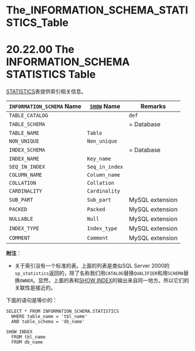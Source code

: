 # The_INFORMATION_SCHEMA_STATISTICS_Table



# 20.22.00 The INFORMATION_SCHEMA STATISTICS Table

[STATISTICS](./20.22.00_The_INFORMATION_SCHEMA_STATISTICS_Table.md)表提供索引相关信息。

<table>
<thead>
<tr>
	<th scope="col"><code class="literal">INFORMATION_SCHEMA</code> Name</th>
	<th scope="col"><a class="link" href="show.html" title="13.7.5. SHOW Syntax"><code class="literal">SHOW</code></a> Name</th>
	<th scope="col">Remarks</th>
</tr>
</thead>

<tbody>
<tr>
	<td scope="row"><code class="literal">TABLE_CATALOG</code></td>
	<td> </td>
	<td><code class="literal">def</code></td>
</tr>

<tr>
	<td scope="row"><code class="literal">TABLE_SCHEMA</code></td>
	<td> </td>
	<td>= Database</td>
</tr>

<tr>
	<td scope="row"><code class="literal">TABLE_NAME</code></td>
	<td><code class="literal">Table</code></td>
	<td> </td>
</tr>

<tr>
	<td scope="row"><code class="literal">NON_UNIQUE</code></td>
	<td><code class="literal">Non_unique</code></td>
	<td> </td>
</tr>

<tr>
	<td scope="row"><code class="literal">INDEX_SCHEMA</code></td>
	<td> </td>
	<td>= Database</td>
</tr>

<tr>
	<td scope="row"><code class="literal">INDEX_NAME</code></td>
	<td><code class="literal">Key_name</code></td>
	<td> </td>
</tr>

<tr>
	<td scope="row"><code class="literal">SEQ_IN_INDEX</code></td>
	<td><code class="literal">Seq_in_index</code></td>
	<td> </td>
</tr>

<tr>
	<td scope="row"><code class="literal">COLUMN_NAME</code></td>
	<td><code class="literal">Column_name</code></td>
	<td> </td>
</tr>

<tr>
	<td scope="row"><code class="literal">COLLATION</code></td>
	<td><code class="literal">Collation</code></td>
	<td> </td>
</tr>

<tr>
	<td scope="row"><code class="literal">CARDINALITY</code></td>
	<td><code class="literal">Cardinality</code></td>
	<td> </td>
</tr>

<tr>
	<td scope="row"><code class="literal">SUB_PART</code></td>
	<td><code class="literal">Sub_part</code></td>
	<td>MySQL extension</td>
</tr>

<tr>
	<td scope="row"><code class="literal">PACKED</code></td>
	<td><code class="literal">Packed</code></td>
	<td>MySQL extension</td>
</tr>

<tr>
	<td scope="row"><code class="literal">NULLABLE</code></td>
	<td><code class="literal">Null</code></td>
	<td>MySQL extension</td>
</tr>

<tr>
	<td scope="row"><code class="literal">INDEX_TYPE</code></td>
	<td><code class="literal">Index_type</code></td>
	<td>MySQL extension</td>
</tr>

<tr>
	<td scope="row"><code class="literal">COMMENT</code></td>
	<td><code class="literal">Comment</code></td>
	<td>MySQL extension</td>
</tr>
</tbody>
</table>

**附注**：

- 关于索引没有一个标准的表。上面的列表是类似SQL Server 2000的`sp_statistics`返回的，除了名称我们用`CATALOG`替换`QUALIFIER`和用`SCHEMA`替换`OWNER`。显然，上面的表和[SHOW INDEX](../Chapter_13/13.07.05_SHOW_Syntax.md#13.07.05.23)的输出来自同一地方。所以它们的关联性是接近的。

下面的语句是等价的：

	SELECT * FROM INFORMATION_SCHEMA.STATISTICS
	  WHERE table_name = 'tbl_name'
	  AND table_schema = 'db_name'
	
	SHOW INDEX
	  FROM tbl_name
	  FROM db_name